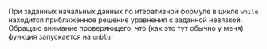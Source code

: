 При заданных начальных данных по итеративной формуле в цикле ```while``` находится приближенное решение уравнения с заданной невязкой. Обращаю внимание проверяющего, что (как это тут обычно у меня) функция запускается на ```onblur```